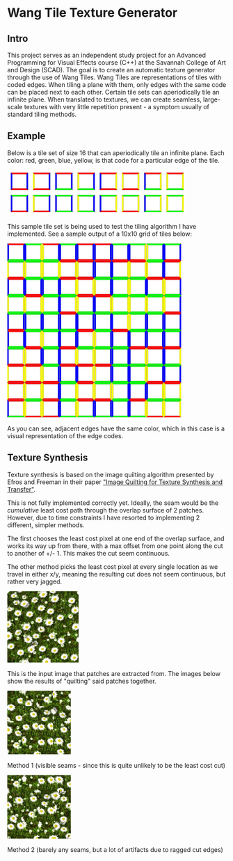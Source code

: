 # Wang Tile Texture Generator
## Intro

This project serves as an independent study project for an Advanced Programming for Visual Effects course (C++) at the Savannah College of Art and Design (SCAD). The goal is to create an automatic texture generator through the use of Wang Tiles. Wang Tiles are representations of tiles with coded edges. When tiling a plane with them, only edges with the same code can be placed next to each other. Certain tile sets can aperiodically tile an infinite plane. When translated to textures, we can create seamless, large-scale textures with very little repetition present - a symptom usually of standard tiling methods.

## Example

Below is a tile set of size 16 that can aperiodically tile an infinite plane. Each color: red, green, blue, yellow, is that code for a particular edge of the tile.

![Complete Tile Set](tile_set.jpg)

 This sample tile set is being used to test the tiling algorithm I have implemented. See a sample output of a 10x10 grid of tiles below:
 
 ![Sample Output](output.bmp)
 
 As you can see, adjacent edges have the same color, which in this case is a visual representation of the edge codes.
 
## Texture Synthesis

Texture synthesis is based on the image quilting algorithm presented by Efros and Freeman in their paper ["Image Quilting for Texture Synthesis and Transfer"](https://www2.eecs.berkeley.edu/Research/Projects/CS/vision/papers/efros-siggraph01.pdf).

This is not fully implemented correctly yet. Ideally, the seam would be the *cumulative* least cost path through the overlap surface of 2 patches. However, due to time constraints I have resorted to implementing 2 different, simpler methods.

The first chooses the least cost pixel at one end of the overlap surface, and works its way up from there, with a max offset from one point along the cut to another of +/- 1. This makes the cut seem continuous.

The other method picks the least cost pixel at every single location as we travel in either x/y, meaning the resulting cut does not seem continuous, but rather very jagged.

![Input Texture](flowerpatch.bmp)

This is the input image that patches are extracted from. The images below show the results of "quilting" said patches together.

![Method #1](imageQuilt_old.bmp)
 
 Method 1 (visible seams - since this is quite unlikely to be the least cost cut)

![Method #2](imageQuilt.bmp)
 
 Method 2 (barely any seams, but a lot of artifacts due to ragged cut edges)
